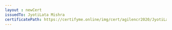 ```yaml
--- 
layout : newCert 
issuedTo: JyotiLata Mishra 
certificatePath: https://certifyme.online/img/cert/agilencr2020/JyotiLataMishra_6819d.png
--- 
```

